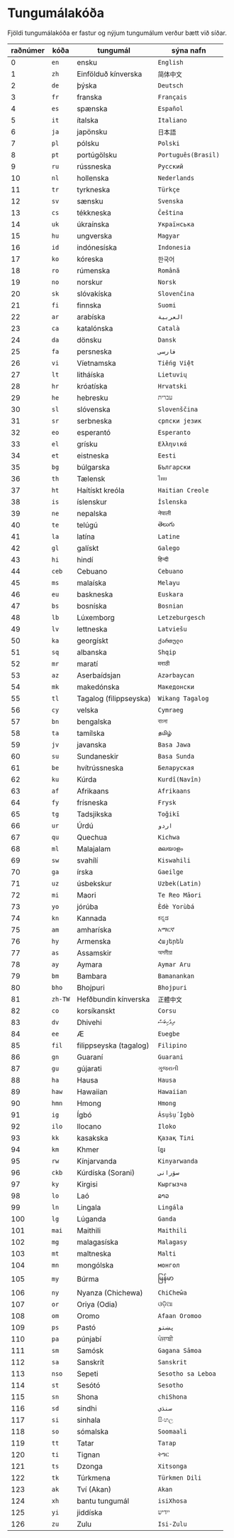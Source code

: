 # Tungumálakóða

Fjöldi tungumálakóða er fastur og nýjum tungumálum verður bætt við síðar.

| raðnúmer | kóða | tungumál | sýna nafn |
| - | - | - | - |
| 0 | `en` | ensku | `English` |
| 1 | `zh` | Einfölduð kínverska | `简体中文` |
| 2 | `de` | þýska | `Deutsch` |
| 3 | `fr` | franska | `Français` |
| 4 | `es` | spænska | `Español` |
| 5 | `it` | ítalska | `Italiano` |
| 6 | `ja` | japönsku | `日本語` |
| 7 | `pl` | pólsku | `Polski` |
| 8 | `pt` | portúgölsku | `Português(Brasil)` |
| 9 | `ru` | rússneska | `Русский` |
| 10 | `nl` | hollenska | `Nederlands` |
| 11 | `tr` | tyrkneska | `Türkçe` |
| 12 | `sv` | sænsku | `Svenska` |
| 13 | `cs` | tékkneska | `Čeština` |
| 14 | `uk` | úkraínska | `Українська` |
| 15 | `hu` | ungverska | `Magyar` |
| 16 | `id` | indónesíska | `Indonesia` |
| 17 | `ko` | kóreska | `한국어` |
| 18 | `ro` | rúmenska | `Română` |
| 19 | `no` | norskur | `Norsk` |
| 20 | `sk` | slóvakíska | `Slovenčina` |
| 21 | `fi` | finnska | `Suomi` |
| 22 | `ar` | arabíska | `العربية` |
| 23 | `ca` | katalónska | `Català` |
| 24 | `da` | dönsku | `Dansk` |
| 25 | `fa` | persneska | `فارسی` |
| 26 | `vi` | Víetnamska | `Tiếng Việt` |
| 27 | `lt` | litháíska | `Lietuvių` |
| 28 | `hr` | króatíska | `Hrvatski` |
| 29 | `he` | hebresku | `עברית` |
| 30 | `sl` | slóvenska | `Slovenščina` |
| 31 | `sr` | serbneska | `српски језик` |
| 32 | `eo` | esperantó | `Esperanto` |
| 33 | `el` | grísku | `Ελληνικά` |
| 34 | `et` | eistneska | `Eesti` |
| 35 | `bg` | búlgarska | `Български` |
| 36 | `th` | Tælensk | `ไทย` |
| 37 | `ht` | Haítískt kreóla | `Haitian Creole` |
| 38 | `is` | íslenskur | `Íslenska` |
| 39 | `ne` | nepalska | `नेपाली` |
| 40 | `te` | telúgú | `తెలుగు` |
| 41 | `la` | latína | `Latine` |
| 42 | `gl` | galískt | `Galego` |
| 43 | `hi` | hindí | `हिन्दी` |
| 44 | `ceb` | Cebuano | `Cebuano` |
| 45 | `ms` | malaíska | `Melayu` |
| 46 | `eu` | baskneska | `Euskara` |
| 47 | `bs` | bosníska | `Bosnian` |
| 48 | `lb` | Lúxemborg | `Letzeburgesch` |
| 49 | `lv` | lettneska | `Latviešu` |
| 50 | `ka` | georgískt | `ქართული` |
| 51 | `sq` | albanska | `Shqip` |
| 52 | `mr` | maratí | `मराठी` |
| 53 | `az` | Aserbaídsjan | `Azərbaycan` |
| 54 | `mk` | makedónska | `Македонски` |
| 55 | `tl` | Tagalog (filippseyska) | `Wikang Tagalog` |
| 56 | `cy` | velska | `Cymraeg` |
| 57 | `bn` | bengalska | `বাংলা` |
| 58 | `ta` | tamílska | `தமிழ்` |
| 59 | `jv` | javanska | `Basa Jawa` |
| 60 | `su` | Sundaneskir | `Basa Sunda` |
| 61 | `be` | hvítrússneska | `Беларуская` |
| 62 | `ku` | Kúrda | `Kurdî(Navîn)` |
| 63 | `af` | Afrikaans | `Afrikaans` |
| 64 | `fy` | frísneska | `Frysk` |
| 65 | `tg` | Tadsjikska | `Toğikī` |
| 66 | `ur` | Úrdú | `اردو` |
| 67 | `qu` | Quechua | `Kichwa` |
| 68 | `ml` | Malajalam | `മലയാളം` |
| 69 | `sw` | svahílí | `Kiswahili` |
| 70 | `ga` | írska | `Gaeilge` |
| 71 | `uz` | úsbekskur | `Uzbek(Latin)` |
| 72 | `mi` | Maori | `Te Reo Māori` |
| 73 | `yo` | jórúba | `Èdè Yorùbá` |
| 74 | `kn` | Kannada | `ಕನ್ನಡ` |
| 75 | `am` | amharíska | `አማርኛ` |
| 76 | `hy` | Armenska | `Հայերեն` |
| 77 | `as` | Assamskir | `অসমীয়া` |
| 78 | `ay` | Aymara | `Aymar Aru` |
| 79 | `bm` | Bambara | `Bamanankan` |
| 80 | `bho` | Bhojpuri | `Bhojpuri` |
| 81 | `zh-TW` | Hefðbundin kínverska | `正體中文` |
| 82 | `co` | korsíkanskt | `Corsu` |
| 83 | `dv` | Dhivehi | `ދިވެހިބަސް` |
| 84 | `ee` | Æ | `Eʋegbe` |
| 85 | `fil` | filippseyska (tagalog) | `Filipino` |
| 86 | `gn` | Guaraní | `Guarani` |
| 87 | `gu` | gújarati | `ગુજરાતી` |
| 88 | `ha` | Hausa | `Hausa` |
| 89 | `haw` | Hawaiian | `Hawaiian` |
| 90 | `hmn` | Hmong | `Hmong` |
| 91 | `ig` | Ígbó | `Ásụ̀sụ́ Ìgbò` |
| 92 | `ilo` | Ilocano | `Iloko` |
| 93 | `kk` | kasakska | `Қазақ Тілі` |
| 94 | `km` | Khmer | `ខ្មែរ` |
| 95 | `rw` | Kínjarvanda | `Kinyarwanda` |
| 96 | `ckb` | Kúrdíska (Sorani) | `سۆرانی` |
| 97 | `ky` | Kirgisi | `Кыргызча` |
| 98 | `lo` | Laó | `ລາວ` |
| 99 | `ln` | Lingala | `Lingála` |
| 100 | `lg` | Lúganda | `Ganda` |
| 101 | `mai` | Maithili | `Maithili` |
| 102 | `mg` | malagasíska | `Malagasy` |
| 103 | `mt` | maltneska | `Malti` |
| 104 | `mn` | mongólska | `монгол` |
| 105 | `my` | Búrma | `မြန်မာ` |
| 106 | `ny` | Nyanza (Chichewa) | `ChiCheŵa` |
| 107 | `or` | Oriya (Odia) | `ଓଡ଼ିଆ` |
| 108 | `om` | Oromo | `Afaan Oromoo` |
| 109 | `ps` | Pastó | `پښتو` |
| 110 | `pa` | púnjabí | `ਪੰਜਾਬੀ` |
| 111 | `sm` | Samósk | `Gagana Sāmoa` |
| 112 | `sa` | Sanskrít | `Sanskrit` |
| 113 | `nso` | Sepeti | `Sesotho sa Leboa` |
| 114 | `st` | Sesótó | `Sesotho` |
| 115 | `sn` | Shona | `chiShona` |
| 116 | `sd` | sindhi | `سنڌي` |
| 117 | `si` | sinhala | `සිංහල` |
| 118 | `so` | sómalska | `Soomaali` |
| 119 | `tt` | Tatar | `Татар` |
| 120 | `ti` | Tignan | `ትግር` |
| 121 | `ts` | Dzonga | `Xitsonga` |
| 122 | `tk` | Túrkmena | `Türkmen Dili` |
| 123 | `ak` | Tví (Akan) | `Akan` |
| 124 | `xh` | bantu tungumál | `isiXhosa` |
| 125 | `yi` | jiddíska | `ייִדיש` |
| 126 | `zu` | Zulu | `Isi-Zulu` |